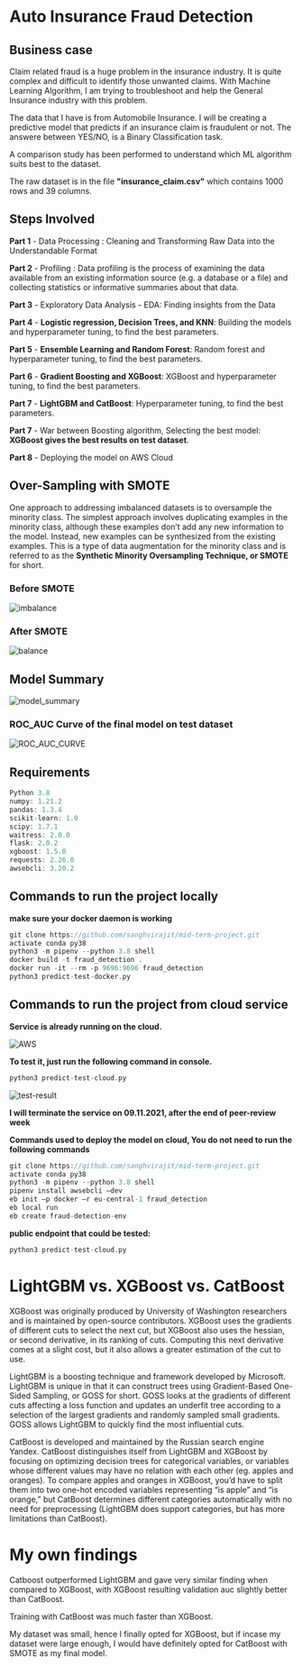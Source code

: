 # Auto Insurance Fraud Detection

## Business case

Claim related fraud is a huge problem in the insurance industry. It is quite complex and difficult to identify those unwanted claims. With Machine Learning Algorithm, I am trying to troubleshoot and help the General Insurance industry with this problem.

The data that I have is from Automobile Insurance. I will be creating a predictive model that predicts if an insurance claim is fraudulent or not. The answere between YES/NO, is a Binary Classification task.

A comparison study has been performed to understand which ML algorithm suits best to the dataset.

The raw dataset is in the file **"insurance_claim.csv"** which contains 1000 rows and 39 columns.

## Steps Involved

**Part 1** - Data Processing : Cleaning and Transforming Raw Data into the Understandable Format

**Part 2** - Profiling : Data profiling is the process of examining the data available from an existing information source (e.g. a database or a file) and collecting statistics or informative summaries about that data.

**Part 3** - Exploratory Data Analysis - EDA: Finding insights from the Data

**Part 4** - **Logistic regression, Decision Trees, and KNN**: Building the models and hyperparameter tuning, to find the best parameters.

**Part 5** - **Ensemble Learning and Random Forest**: Random forest and hyperparameter tuning, to find the best parameters.

**Part 6** - **Gradient Boosting and XGBoost**: XGBoost and hyperparameter tuning, to find the best parameters.

**Part 7** - **LightGBM and CatBoost**: Hyperparameter tuning, to find the best parameters.

**Part 7** - War between Boosting algorithm, Selecting the best model: **XGBoost gives the best results on test dataset**.

**Part 8** - Deploying the model on AWS Cloud

## Over-Sampling with SMOTE

One approach to addressing imbalanced datasets is to oversample the minority class. 
The simplest approach involves duplicating examples in the minority class, although these examples don’t add any new information to the model. 
Instead, new examples can be synthesized from the existing examples. 
This is a type of data augmentation for the minority class and is referred to as the **Synthetic Minority Oversampling Technique, or SMOTE** for short.

### Before SMOTE

![imbalance](https://user-images.githubusercontent.com/69073063/139042277-cfe8f2c5-7e13-4005-bebc-4359a1e9c2dd.png)

### After SMOTE

![balance](https://user-images.githubusercontent.com/69073063/139042373-cc1b2cda-c426-4f05-8643-cd43ea39a593.png)

## Model Summary

![model_summary](https://user-images.githubusercontent.com/69073063/138944750-e64b36dd-d05c-4fb7-9e6f-fbac7e466a53.png)

### ROC_AUC Curve of the final model on **test dataset**

![ROC_AUC_CURVE](https://user-images.githubusercontent.com/69073063/139042538-4933927c-1620-481f-aa20-655a01caaeb3.png)

## Requirements

```scala
Python 3.8
numpy: 1.21.2
pandas: 1.3.4
scikit-learn: 1.0
scipy: 1.7.1
waitress: 2.0.0
flask: 2.0.2
xgboost: 1.5.0
requests: 2.26.0
awsebcli: 3.20.2
``` 

## Commands to run the project locally
**make sure your docker daemon is working**

```scala
git clone https://github.com/sanghvirajit/mid-term-project.git
activate conda py38
python3 -m pipenv --python 3.8 shell 
docker build -t fraud_detection .
docker run -it --rm -p 9696:9696 fraud_detection
python3 predict-test-docker.py
``` 

## Commands to run the project from cloud service

**Service is already running on the cloud.**

![AWS](https://user-images.githubusercontent.com/69073063/139234840-b3846b5c-ec37-47f5-bd58-e26e3f942ff5.png)

**To test it, just run the following command in console.**

```scala
python3 predict-test-cloud.py
``` 

![test-result](https://user-images.githubusercontent.com/69073063/139287373-ce68d061-1381-4291-8969-912e099ddce3.png)

**I will terminate the service on 09.11.2021, after the end of peer-review week**

**Commands used to deploy the model on cloud, You do not need to run the following commands**

```scala
git clone https://github.com/sanghvirajit/mid-term-project.git
activate conda py38
python3 -m pipenv --python 3.8 shell 
pipenv install awsebcli –dev
eb init –p docker –r eu-central-1 fraud_detection 
eb local run 
eb create fraud-detection-env
``` 

**public endpoint that could be tested:** 

```scala
python3 predict-test-cloud.py
``` 


# LightGBM vs. XGBoost vs. CatBoost 

XGBoost was originally produced by University of Washington researchers and is maintained by open-source contributors. XGBoost uses the gradients of different cuts to select the next cut, but XGBoost also uses the hessian, or second derivative, in its ranking of cuts. Computing this next derivative comes at a slight cost, but it also allows a greater estimation of the cut to use.

LightGBM is a boosting technique and framework developed by Microsoft. LightGBM is unique in that it can construct trees using Gradient-Based One-Sided Sampling, or GOSS for short. GOSS looks at the gradients of different cuts affecting a loss function and updates an underfit tree according to a selection of the largest gradients and randomly sampled small gradients. GOSS allows LightGBM to quickly find the most influential cuts.

CatBoost is developed and maintained by the Russian search engine Yandex. CatBoost distinguishes itself from LightGBM and XGBoost by focusing on optimizing decision trees for categorical variables, or variables whose different values may have no relation with each other (eg. apples and oranges). To compare apples and oranges in XGBoost, you’d have to split them into two one-hot encoded variables representing “is apple” and “is orange,” but CatBoost determines different categories automatically with no need for preprocessing (LightGBM does support categories, but has more limitations than CatBoost).

# My own findings

Catboost outperformed LightGBM and gave very similar finding when compared to XGBoost, with XGBoost resulting validation auc slightly better than CatBoost.

Training with CatBoost was much faster than XGBoost.

My dataset was small, hence I finally opted for XGBoost, but if incase my dataset were large enough, I would have definitely opted for CatBoost with SMOTE as my final model.
